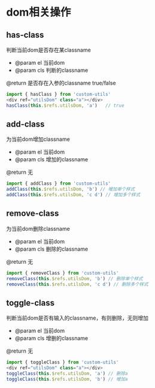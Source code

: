 # dom相关操作

## has-class

判断当前dom是否存在某classname

- @param el 当前dom
- @param cls 判断的classname

@return 是否存在入参的classname  true/false

```javascript
import { hasClass } from 'custom-utils'
<div ref="utilsDom" class="a"></div>
hasClass(this.$refs.utilsDom, 'a')   // true
```

## add-class

为当前dom增加classname

- @param el 当前dom
- @param cls 增加的classname

@return  无

```javascript
import { addClass } from 'custom-utils'
addClass(this.$refs.utilsDom, 'b') // 增加单个样式
addClass(this.$refs.utilsDom, 'c d') // 增加多个样式
```

## remove-class

为当前dom删除classname

- @param el 当前dom
- @param cls 删除的classname

@return  无

```javascript
import { removeClass } from 'custom-utils'
removeClass(this.$refs.utilsDom, 'b') // 删除单个样式
removeClass(this.$refs.utilsDom, 'c d') // 删除多个样式
```

## toggle-class

判断当前dom是否有输入的classname，有则删除，无则增加

- @param el 当前dom
- @param cls 增删的classname

@return  无

```javascript
import { toggleClass } from 'custom-utils'
<div ref="utilsDom" class="a"></div>
toggleClass(this.$refs.utilsDom, 'a') // 删除a
toggleClass(this.$refs.utilsDom, 'b') // 增加a
```
